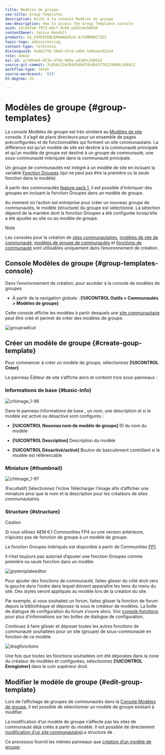 ```yaml
---
title: Modèles de groupe
seo-title: Group Templates
description: Accès à la console Modèles de groupe
seo-description: How to access the Group Templates console
uuid: a3c6dfe6-f973-4dcf-9c66-ea52cbe56630
contentOwner: Janice Kendall
products: SG_EXPERIENCEMANAGER/6.4/COMMUNITIES
topic-tags: administering
content-type: reference
discoiquuid: 9a862756-58e8-47c0-a4b4-5d4aaac021e4
role: Admin
exl-id: ac399a66-0f3b-4f95-969e-a4109c260d1d
source-git-commit: 3c050c33a384d586d74bd641f7622989dc1d6b22
workflow-type: tm+mt
source-wordcount: '533'
ht-degree: 2%

---
```


# Modèles de groupe {#group-templates}

La console Modèles de groupe est très similaire au [Modèles de site](sites.md) console. Il s’agit de plans directeurs pour un ensemble de pages préconfigurées et de fonctionnalités qui forment un site communautaire. La différence est qu’un modèle de site est destiné à la communauté principale et qu’un modèle de groupe est destiné à un groupe de communauté, une sous-communauté imbriquée dans la communauté principale.

Un groupe de communautés est intégré à un modèle de site en incluant la variable [Fonction Groupes](functions.md#groups-function) (qui ne peut pas être la première ou la seule fonction dans le modèle).

À partir des communautés [feature pack 1](deploy-communities.md#latestfeaturepack), il est possible d’imbriquer des groupes en incluant la fonction Groupes dans un modèle de groupe.

Au moment où l’action est entreprise pour créer un nouveau groupe de communautés, le modèle (structure) du groupe est sélectionné. La sélection dépend de la manière dont la fonction Groupes a été configurée lorsqu’elle a été ajoutée au site ou au modèle de groupe.

>[!NOTE]
>
>Les consoles pour la création de [sites communautaires](sites-console.md), [modèles de site de communauté](sites.md), [modèles de groupe de communautés](tools-groups.md) et [fonctions de communauté](functions.md) sont utilisables uniquement dans l’environnement de création.

## Console Modèles de groupe {#group-templates-console}

Dans l’environnement de création, pour accéder à la console de modèles de groupes

* À partir de la navigation globale : **[!UICONTROL Outils > Communautés > Modèles de groupe]**

Cette console affiche les modèles à partir desquels une [site communautaire](sites-console.md) peut être créé et permet de créer des modèles de groupe.

![groupradical](assets/groupstemplate.png)

## Créer un modèle de groupe {#create-goup-template}

Pour commencer à créer un modèle de groupe, sélectionnez **[!UICONTROL Créer]**

Le panneau Éditeur de site s’affiche alors et contient trois sous-panneaux :

### Informations de base {#basic-info}

![chlimage_1-96](assets/chlimage_1-96.png)

Dans le panneau Informations de base , un nom, une description et si le modèle est activé ou désactivé sont configurés :

* **[!UICONTROL Nouveau nom de modèle de groupe]**
ID du nom du modèle

* **[!UICONTROL Description]**
Description du modèle

* **[!UICONTROL Désactivé/activé]**
Bouton de basculement contrôlant si le modèle est référencable

### Miniature {#thumbnail}

![chlimage_1-97](assets/chlimage_1-97.png)

(Facultatif) Sélectionnez l’icône Télécharger l’image afin d’afficher une miniature ainsi que le nom et la description pour les créateurs de sites communautaires.

### Structure {#structure}

>[!CAUTION]
>
>Si vous utilisez AEM 6.1 Communities FP4 ou une version antérieure, n’ajoutez pas de fonction de groupe à un modèle de groupe.
>
>La fonction Groupes imbriqués est disponible à partir de Communities [FP1](communities.md#latestfeaturepack).
>
>Il n’est toujours pas autorisé d’ajouter une fonction Groupes comme première ou seule fonction dans un modèle.

![grptemplateeditor](assets/grptemplateeditor.png)

Pour ajouter des fonctions de communauté, faites glisser du côté droit vers la gauche dans l’ordre dans lequel doivent apparaître les liens du menu du site. Des styles seront appliqués au modèle lors de la création du site.

Par exemple, si vous souhaitez un forum, faites glisser la fonction de forum depuis la bibliothèque et déposez-la sous le créateur de modèles. La boîte de dialogue de configuration du forum s’ouvre alors. Voir [console fonctions](functions.md) pour plus d’informations sur les boîtes de dialogue de configuration.

Continuez à faire glisser et déposer toutes les autres fonctions de communauté souhaitées pour un site (groupe) de sous-communauté en fonction de ce modèle.

![dragfonctions](assets/dragfunctions.png)

Une fois que toutes les fonctions souhaitées ont été déposées dans la zone du créateur de modèles et configurées, sélectionnez **[!UICONTROL Enregistrer]** dans le coin supérieur droit.

## Modifier le modèle de groupe {#edit-group-template}

Lors de l’affichage de groupes de communautés dans la [Console Modèles de groupe](#group-templates-console), il est possible de sélectionner un modèle de groupe existant à modifier.

La modification d’un modèle de groupe n’affecte pas les sites de communauté déjà créés à partir du modèle. Il est possible de directement [modification d’un site communautaire](sites-console.md#modify-structure)La structure de .

Ce processus fournit les mêmes panneaux que [création d’un modèle de groupe](#create-goup-template).
